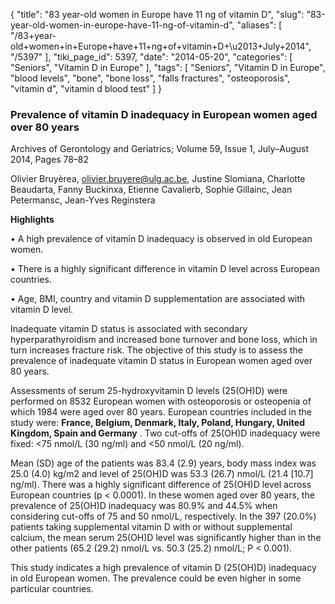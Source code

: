 {
    "title": "83 year-old women in Europe have 11 ng of vitamin D",
    "slug": "83-year-old-women-in-europe-have-11-ng-of-vitamin-d",
    "aliases": [
        "/83+year-old+women+in+Europe+have+11+ng+of+vitamin+D+\u2013+July+2014",
        "/5397"
    ],
    "tiki_page_id": 5397,
    "date": "2014-05-20",
    "categories": [
        "Seniors",
        "Vitamin D in Europe"
    ],
    "tags": [
        "Seniors",
        "Vitamin D in Europe",
        "blood levels",
        "bone",
        "bone loss",
        "falls fractures",
        "osteoporosis",
        "vitamin d",
        "vitamin d blood test"
    ]
}


### Prevalence of vitamin D inadequacy in European women aged over 80 years

Archives of Gerontology and Geriatrics; Volume 59, Issue 1, July–August 2014, Pages 78–82

Olivier Bruyèrea, olivier.bruyere@ulg.ac.be, Justine Slomiana, Charlotte Beaudarta, Fanny Buckinxa, Etienne Cavalierb, Sophie Gillainc, Jean Petermansc, Jean-Yves Reginstera

 **Highlights** 

• A high prevalence of vitamin D inadequacy is observed in old European women.

• There is a highly significant difference in vitamin D level across European countries.

• Age, BMI, country and vitamin D supplementation are associated with vitamin D level.

Inadequate vitamin D status is associated with secondary hyperparathyroidism and increased bone turnover and bone loss, which in turn increases fracture risk. The objective of this study is to assess the prevalence of inadequate vitamin D status in European women aged over 80 years.

Assessments of serum 25-hydroxyvitamin D levels (25(OH)D) were performed on 8532 European women with osteoporosis or osteopenia of which 1984 were aged over 80 years. European countries included in the study were:  **France, Belgium, Denmark, Italy, Poland, Hungary, United Kingdom, Spain and Germany** . Two cut-offs of 25(OH)D inadequacy were fixed: <75 nmol/L (30 ng/ml) and <50 nmol/L (20 ng/ml).

Mean (SD) age of the patients was 83.4 (2.9) years, body mass index was 25.0 (4.0) kg/m2 and level of 25(OH)D was 53.3 (26.7) nmol/L (21.4 <span>[10.7]</span> ng/ml). There was a highly significant difference of 25(OH)D level across European countries (p < 0.0001). In these women aged over 80 years, the prevalence of 25(OH)D inadequacy was 80.9% and 44.5% when considering cut-offs of 75 and 50 nmol/L, respectively. In the 397 (20.0%) patients taking supplemental vitamin D with or without supplemental calcium, the mean serum 25(OH)D level was significantly higher than in the other patients (65.2 (29.2) nmol/L vs. 50.3 (25.2) nmol/L; P < 0.001).

This study indicates a high prevalence of vitamin D (25(OH)D) inadequacy in old European women. The prevalence could be even higher in some particular countries.